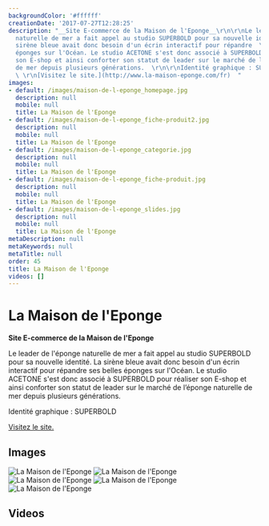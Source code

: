 ```yaml
---
backgroundColor: '#ffffff'
creationDate: '2017-07-27T12:28:25'
description: "__Site E-commerce de la Maison de l'Eponge__\r\n\r\nLe leader de l'éponge
  naturelle de mer a fait appel au studio SUPERBOLD pour sa nouvelle identité. La
  sirène bleue avait donc besoin d'un écrin interactif pour répandre  \r\nses belles
  éponges sur l'Océan. Le studio ACETONE s'est donc associé à SUPERBOLD pour réaliser
  son E-shop et ainsi conforter son statut de leader sur le marché de l’éponge naturelle
  de mer depuis plusieurs générations.  \r\n\r\nIdentité graphique : SUPERBOLD  \r\n
  \ \r\n[Visitez le site.](http://www.la-maison-eponge.com/fr)  "
images:
- default: /images/maison-de-l-eponge_homepage.jpg
  description: null
  mobile: null
  title: La Maison de l'Eponge
- default: /images/maison-de-l-eponge_fiche-produit2.jpg
  description: null
  mobile: null
  title: La Maison de l'Eponge
- default: /images/maison-de-l-eponge_categorie.jpg
  description: null
  mobile: null
  title: La Maison de l'Eponge
- default: /images/maison-de-l-eponge_fiche-produit.jpg
  description: null
  mobile: null
  title: La Maison de l'Eponge
- default: /images/maison-de-l-eponge_slides.jpg
  description: null
  mobile: null
  title: La Maison de l'Eponge
metaDescription: null
metaKeywords: null
metaTitle: null
order: 45
title: La Maison de l'Eponge
videos: []
---
```


# La Maison de l'Eponge

__Site E-commerce de la Maison de l'Eponge__

Le leader de l'éponge naturelle de mer a fait appel au studio SUPERBOLD pour sa nouvelle identité. La sirène bleue avait donc besoin d'un écrin interactif pour répandre
ses belles éponges sur l'Océan. Le studio ACETONE s'est donc associé à SUPERBOLD pour réaliser son E-shop et ainsi conforter son statut de leader sur le marché de l’éponge naturelle de mer depuis plusieurs générations.

Identité graphique : SUPERBOLD

[Visitez le site.](http://www.la-maison-eponge.com/fr)

## Images

![La Maison de l'Eponge](/images/maison-de-l-eponge_homepage.jpg)
![La Maison de l'Eponge](/images/maison-de-l-eponge_fiche-produit2.jpg)
![La Maison de l'Eponge](/images/maison-de-l-eponge_categorie.jpg)
![La Maison de l'Eponge](/images/maison-de-l-eponge_fiche-produit.jpg)
![La Maison de l'Eponge](/images/maison-de-l-eponge_slides.jpg)

## Videos
